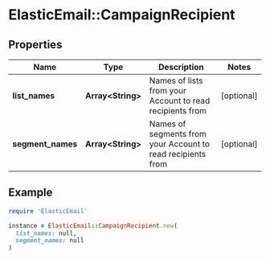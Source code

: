 # ElasticEmail::CampaignRecipient

## Properties

| Name | Type | Description | Notes |
| ---- | ---- | ----------- | ----- |
| **list_names** | **Array&lt;String&gt;** | Names of lists from your Account to read recipients from | [optional] |
| **segment_names** | **Array&lt;String&gt;** | Names of segments from your Account to read recipients from | [optional] |

## Example

```ruby
require 'ElasticEmail'

instance = ElasticEmail::CampaignRecipient.new(
  list_names: null,
  segment_names: null
)
```

